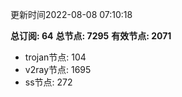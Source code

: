 更新时间2022-08-08 07:10:18

**总订阅: 64**
**总节点: 7295**
**有效节点: 2071**
- trojan节点: 104
- v2ray节点: 1695
- ss节点: 272
